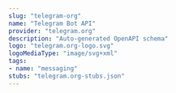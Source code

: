 ```yaml
---
slug: "telegram-org"
name: "Telegram Bot API"
provider: "telegram.org"
description: "Auto-generated OpenAPI schema"
logo: "telegram.org-logo.svg"
logoMediaType: "image/svg+xml"
tags:
- name: "messaging"
stubs: "telegram.org-stubs.json"
---
```

